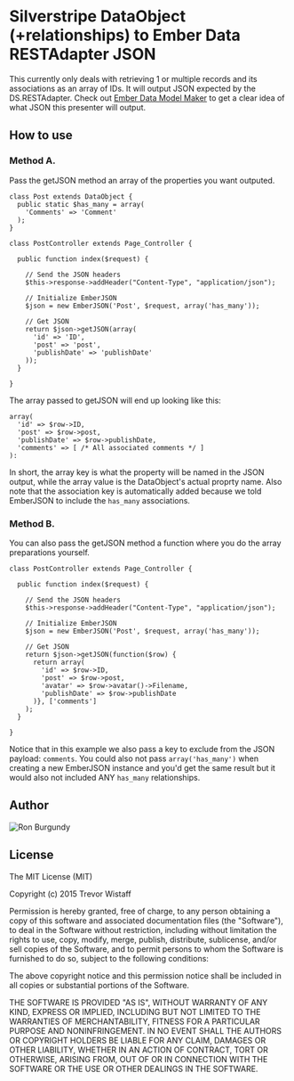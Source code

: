 # Silverstripe DataObject (+relationships) to Ember Data RESTAdapter JSON

This currently only deals with retrieving 1 or multiple records and its associations as an array of IDs.
It will output JSON expected by the DS.RESTAdapter. Check out [Ember Data Model Maker](http://andycrum.github.io/ember-data-model-maker/) to get a clear idea of what JSON this presenter will output.

## How to use
### Method A.
Pass the getJSON method an array of the properties you want outputed.

    class Post extends DataObject {
      public static $has_many = array(
        'Comments' => 'Comment'
      );
    }

    class PostController extends Page_Controller {

      public function index($request) {

        // Send the JSON headers
        $this->response->addHeader("Content-Type", "application/json");

        // Initialize EmberJSON
        $json = new EmberJSON('Post', $request, array('has_many'));

        // Get JSON
        return $json->getJSON(array(
          'id' => 'ID',
          'post' => 'post',
          'publishDate' => 'publishDate'
        ));
      }

    }

The array passed to getJSON will end up looking like this:

    array(
      'id' => $row->ID,
      'post' => $row->post,
      'publishDate' => $row->publishDate,
      'comments' => [ /* All associated comments */ ]
    ):

In short, the array key is what the property will be named in the JSON output, while the array value is the DataObject's actual proprty name.
Also note that the association key is automatically added because we told EmberJSON to include the `has_many` associations.


### Method B.
You can also pass the getJSON method a function where you do the array preparations yourself.

    class PostController extends Page_Controller {

      public function index($request) {

        // Send the JSON headers
        $this->response->addHeader("Content-Type", "application/json");

        // Initialize EmberJSON
        $json = new EmberJSON('Post', $request, array('has_many'));

        // Get JSON
        return $json->getJSON(function($row) {
          return array(
            'id' => $row->ID,
            'post' => $row->post,
            'avatar' => $row->avatar()->Filename,
            'publishDate' => $row->publishDate
          )}, ['comments']
        );
      }

    }

Notice that in this example we also pass a key to exclude from the JSON payload: `comments`. You could also not pass `array('has_many')` when creating a new EmberJSON instance and you'd get the same result but it would also not included ANY `has_many` relationships.

## Author
![Ron Burgundy](http://static.tumblr.com/769bb9c07595aebdeb73214592a0fd63/u9mcnar/1SVmhkwfk/tumblr_static_anchorman4.jpg)

## License
The MIT License (MIT)

Copyright (c) 2015 Trevor Wistaff

Permission is hereby granted, free of charge, to any person obtaining a copy
of this software and associated documentation files (the "Software"), to deal
in the Software without restriction, including without limitation the rights
to use, copy, modify, merge, publish, distribute, sublicense, and/or sell
copies of the Software, and to permit persons to whom the Software is
furnished to do so, subject to the following conditions:

The above copyright notice and this permission notice shall be included in all
copies or substantial portions of the Software.

THE SOFTWARE IS PROVIDED "AS IS", WITHOUT WARRANTY OF ANY KIND, EXPRESS OR
IMPLIED, INCLUDING BUT NOT LIMITED TO THE WARRANTIES OF MERCHANTABILITY,
FITNESS FOR A PARTICULAR PURPOSE AND NONINFRINGEMENT. IN NO EVENT SHALL THE
AUTHORS OR COPYRIGHT HOLDERS BE LIABLE FOR ANY CLAIM, DAMAGES OR OTHER
LIABILITY, WHETHER IN AN ACTION OF CONTRACT, TORT OR OTHERWISE, ARISING FROM,
OUT OF OR IN CONNECTION WITH THE SOFTWARE OR THE USE OR OTHER DEALINGS IN THE
SOFTWARE.
